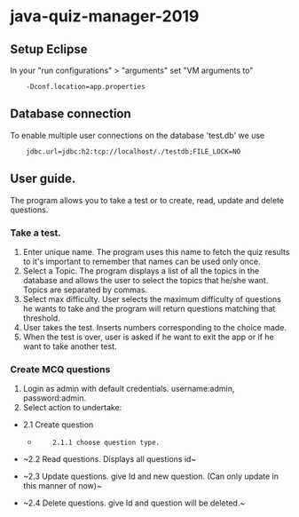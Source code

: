 # java-quiz-manager-2019

## Setup Eclipse
In your "run configurations" > "arguments" set "VM arguments to"

        -Dconf.location=app.properties

## Database connection
To enable multiple user connections on the database 'test.db' we use

        jdbc.url=jdbc:h2:tcp://localhost/./testdb;FILE_LOCK=NO


## User guide.

The program allows you to take a test or to create, read, update and delete questions.

### Take a test.
1.  Enter unique name. The program uses this name to fetch the quiz results to it's important to remember that names can be used only once.
2.  Select a Topic. The program displays a list of all the topics in the database and allows the user to select the topics that he/she want. Topics are separated by commas.
3.  Select max difficulty. User selects the maximum difficulty of questions he wants to take and the program will return questions matching that threshold.
4.  User takes the test. Inserts numbers corresponding to the choice made.
5.  When the test is over, user is asked if he want to exit the app or if he want to take another test.

### Create MCQ questions
1. Login as admin with default credentials. username:admin, password:admin.
2. Select action to undertake:

 * 2.1 Create question
    *         2.1.1 choose question type.
 *  ~2.2 Read questions. Displays all questions id~
 *  ~2.3 Update questions. give Id and new question. (Can only update in this manner of now)~

 *  ~2.4 Delete questions. give Id and question will be deleted.~

